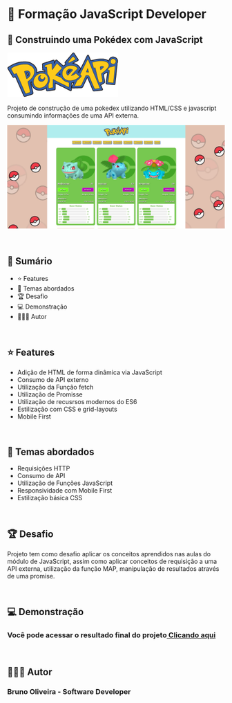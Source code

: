 # 📌 **Formação JavaScript Developer**
## 🎯 **Construindo uma Pokédex com JavaScript**

<img src="./assets/images/pokeapi_256.png">



Projeto de construção de uma pokedex utilizando HTML/CSS e javascript consumindo informações de uma API externa.

![Screenshot](./assets/images/desktop-preview-01.jpg)

<br>

## 📎 **Sumário**
- ⭐ Features
- 📂 Temas abordados
- 🏆 Desafio
- 💻 Demonstração
- 🙋🏻‍♂️ Autor

<br>

## ⭐ **Features**
- Adição de HTML de forma dinâmica via JavaScript
- Consumo de API externo
- Utilização da Função fetch
- Utilização de Promisse
- Utilização de recusrsos modernos do ES6
- Estilização com CSS e grid-layouts
- Mobile First

<br>

## 📂 **Temas abordados**
- Requisições HTTP
- Consumo de API
- Utilização de Funções JavaScript
- Responsividade com Mobile First
- Estilização básica CSS

<br>

## 🏆 **Desafio**

Projeto tem como desafio aplicar os conceitos aprendidos nas aulas do módulo de JavaScript, assim como aplicar conceitos de requisição a uma API externa, utilização da função MAP, manipulação de resultados através de uma promise.

<br>

## 💻 **Demonstração**
<h3>Você pode acessar o resultado final do projeto<a href="https://brunooliveira16.github.io/Formacao-JavaScript-Developer-DIO/TRILHA-JAVASCRIPT-MODULO-02/DESAFIO-DE-PROJETO/index.html" target="_blank"> Clicando aqui</a></h3>

<br>

## 🙋🏻‍♂️ **Autor**
<h3>Bruno Oliveira - Software Developer</h3>

